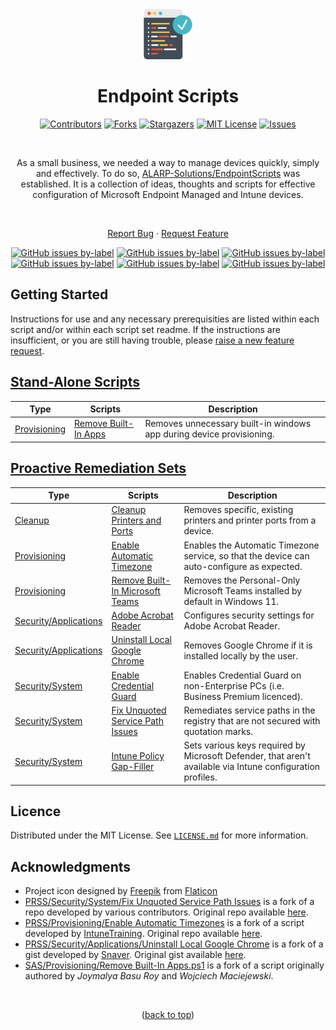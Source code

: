 <div align="center">  
  <a href="https://github.com/ALARP-Solutions/EndpointScripts">
    <img src="logo.png" alt="Logo" width="80" height="80">
  </a>

  <h1 id="top">Endpoint Scripts</h1>

  [![Contributors][contributors-shield]][contributors-url]
  [![Forks][forks-shield]][forks-url]
  [![Stargazers][stars-shield]][stars-url]
  [![MIT License][license-shield]][license-url]
  [![Issues][issues-shield]][issues-url]
  
  <br/>
  
  As a small business, we needed a way to manage devices quickly, simply and effectively. To do so, [ALARP-Solutions/EndpointScripts](https://github.com/ALARP-Solutions/EndpointScripts) was established. It is a collection of ideas, thoughts and scripts for effective configuration of Microsoft Endpoint Managed and Intune devices. 

  <br/>
  
  [Report Bug](https://github.com/ALARP-Solutions/EndpointScripts/issues/new?assignees=&labels=bug&template=bug_report.md&title=)
  ·
  [Request Feature](https://github.com/ALARP-Solutions/EndpointScripts/issues/new?assignees=&labels=enhancement&template=feature_request.md&title=)
  
  [![GitHub issues by-label](https://img.shields.io/github/issues/ALARP-Solutions/EndpointScripts/bug?color=red&label=Bugs&style=flat-square)](https://github.com/ALARP-Solutions/EndpointScripts/labels/bug)
  [![GitHub issues by-label](https://img.shields.io/github/issues/ALARP-Solutions/EndpointScripts/documentation?color=blue&label=Documentation&style=flat-square)](https://github.com/ALARP-Solutions/EndpointScripts/labels/documentation)
  [![GitHub issues by-label](https://img.shields.io/github/issues/ALARP-Solutions/EndpointScripts/enhancement?color=aqua&label=Enhancements&style=flat-square)](https://github.com/ALARP-Solutions/EndpointScripts/labels/enhancement)
  [![GitHub issues by-label](https://img.shields.io/github/issues/ALARP-Solutions/EndpointScripts/good%2520first%2520issue?color=purple&label=Good%20First%20Issue&style=flat-square)](https://github.com/ALARP-Solutions/EndpointScripts/labels/good%20first%20issue)
  [![GitHub issues by-label](https://img.shields.io/github/issues/ALARP-Solutions/EndpointScripts/Help%20Wanted?color=forestgreen&label=Help%20Wanted&style=flat-square)](https://github.com/ALARP-Solutions/EndpointScripts/labels/help%20wanted)
  [![GitHub issues by-label](https://img.shields.io/github/issues/ALARP-Solutions/EndpointScripts/security?color=black&label=Security&style=flat-square)](https://github.com/ALARP-Solutions/EndpointScripts/labels/security)
  
</div>

## Getting Started
Instructions for use and any necessary prerequisities are listed within each script and/or within each script set readme. If the instructions are insufficient, or you are still having trouble, please [raise a new feature request](https://github.com/ALARP-Solutions/EndpointScripts/issues/new?assignees=&labels=documentation&template=feature_request.md&title=).

## [Stand-Alone Scripts](https://github.com/ALARP-Solutions/EndpointScripts/tree/main/Stand-Alone%20Scripts)
| Type | Scripts | Description |
| --- | --- | --- |
| [Provisioning](https://github.com/ALARP-Solutions/EndpointScripts/tree/main/Stand-Alone%20Scripts/Provisioning) | [Remove Built-In Apps] | Removes unnecessary built-in windows app during device provisioning. |

[Remove Built-In Apps]: https://github.com/ALARP-Solutions/EndpointScripts/tree/main/Stand-Alone%20Scripts/Provisioning/Remove%20Built-In%20Apps.ps1

## [Proactive Remediation Sets](https://github.com/ALARP-Solutions/EndpointScripts/tree/main/Proactive%20Remediation%20Script%20Sets)
| Type | Scripts | Description |
| --- | --- | --- |
| [Cleanup] | [Cleanup Printers and Ports] | Removes specific, existing printers and printer ports from a device. |
| [Provisioning] | [Enable Automatic Timezone] | Enables the Automatic Timezone service, so that the device can auto-configure as expected. |
| [Provisioning] | [Remove Built-In Microsoft Teams]| Removes the Personal-Only Microsoft Teams installed by default in Windows 11. |
| [Security/Applications] | [Adobe Acrobat Reader] | Configures security settings for Adobe Acrobat Reader. |
| [Security/Applications] | [Uninstall Local Google Chrome] | Removes Google Chrome if it is installed locally by the user. |
| [Security/System] | [Enable Credential Guard] | Enables Credential Guard on non-Enterprise PCs (i.e. Business Premium licenced). |
| [Security/System] | [Fix Unquoted Service Path Issues] | Remediates service paths in the registry that are not secured with quotation marks. |
| [Security/System] | [Intune Policy Gap-Filler] | Sets various keys required by Microsoft Defender, that aren't available via Intune configuration profiles. |

[Cleanup]: https://github.com/ALARP-Solutions/EndpointScripts/tree/main/Proactive%20Remediation%20Script%20Sets/Cleanup
[Provisioning]: https://github.com/ALARP-Solutions/EndpointScripts/tree/main/Proactive%20Remediation%20Script%20Sets/Provisioning
[Security/Applications]: https://github.com/ALARP-Solutions/EndpointScripts/tree/main/Proactive%20Remediation%20Script%20Sets/Security/Applications
[Security/System]: https://github.com/ALARP-Solutions/EndpointScripts/tree/main/Proactive%20Remediation%20Script%20Sets/Security/System

[Enable Automatic Timezone]: https://github.com/ALARP-Solutions/EndpointScripts/tree/main/Proactive%20Remediation%20Script%20Sets/Provisioning/Enable%20Automatic%20Timezones
[Remove Built-In Microsoft Teams]: https://github.com/ALARP-Solutions/EndpointScripts/tree/main/Proactive%20Remediation%20Script%20Sets/Provisioning/Remove%20Built-In%20Microsoft%20Teams
[Cleanup Printers and Ports]: https://github.com/ALARP-Solutions/EndpointScripts/tree/main/Proactive%20Remediation%20Script%20Sets/Cleanup/Cleanup%20Printers%20and%20Ports
[Adobe Acrobat Reader]: https://github.com/ALARP-Solutions/EndpointScripts/tree/main/Proactive%20Remediation%20Script%20Sets/Security/Applications/Adobe%20Acrobat%20Reader
[Uninstall Local Google Chrome]: https://github.com/ALARP-Solutions/EndpointScripts/tree/main/Proactive%20Remediation%20Script%20Sets/Security/Applications/Uninstall%20Local%20Google%20Chrome
[Fix Unquoted Service Path Issues]: https://github.com/ALARP-Solutions/EndpointScripts/tree/main/Proactive%20Remediation%20Script%20Sets/Security/System/Fix%20Unquoted%20Service%20Path%20Issues
[Enable Credential Guard]:https://github.com/ALARP-Solutions/EndpointScripts/tree/main/Proactive%20Remediation%20Script%20Sets/Security/System/Enable%20Credential%20Guard
[Intune Policy Gap-Filler]:https://github.com/ALARP-Solutions/EndpointScripts/tree/main/Proactive%20Remediation%20Script%20Sets/Security/System/Intune%20Policy%20Gap-Filler

## Licence
Distributed under the MIT License. See [`LICENSE.md`](https://github.com/ALARP-Solutions/EndpointScripts/blob/main/LICENSE.md) for more information.

## Acknowledgments
- Project icon designed by [Freepik](https://www.flaticon.com/authors/freepik) from [Flaticon](https://www.flaticon.com/free-icons/programming)
- [PRSS/Security/System/Fix Unquoted Service Path Issues](https://github.com/ALARP-Solutions/EndpointScripts/tree/main/Proactive%20Remediation%20Script%20Sets/Security/System/Fix%20Unquoted%20Service%20Path%20Issues) is a fork of a repo developed by various contributors. Original repo available [here](https://github.com/VectorBCO/windows-path-enumerate).
- [PRSS/Provisioning/Enable Automatic Timezones](https://github.com/ALARP-Solutions/EndpointScripts/tree/main/Proactive%20Remediation%20Script%20Sets/Provisioning/Enable%20Automatic%20Timezones) is a fork of a script developed by [IntuneTraining](https://github.com/IntuneTraining). Original repo available [here](https://github.com/IntuneTraining/TimezoneTurnOn).
- [PRSS/Security/Applications/Uninstall Local Google Chrome](https://github.com/ALARP-Solutions/EndpointScripts/tree/main/Proactive%20Remediation%20Script%20Sets/Security/Applications/Uninstall%20Local%20Google%20Chrome) is a fork of a gist developed by [Snaver](https://gist.github.com/Snaver). Original gist available [here](https://gist.github.com/Snaver/39bdd480ee83a6d6fff71c7120136728).
- [SAS/Provisioning/Remove Built-In Apps.ps1](https://github.com/ALARP-Solutions/EndpointScripts/blob/main/Stand-Alone%20Scripts/Provisioning/Remove%20Built-In%20Apps.ps1) is a fork of a script originally authored by _Joymalya Basu Roy_ and _Wojciech Maciejewski_.

</br>

<p align="center">(<a href="#top">back to top</a>)</p>

[warning-shield]: https://img.shields.io/badge/-%E2%9A%A0%EF%B8%8F%20Many%20of%20these%20are%20likely%20still%20in%20development.%20Use%20them%20at%20your%20own%20peril%2C%20and%20test%20before%20you%20deploy!%20%E2%9A%A0%EF%B8%8F-red
[contributors-shield]: https://img.shields.io/github/contributors/ALARP-Solutions/EndpointScripts.svg?style=for-the-badge
[contributors-url]: https://github.com/ALARP-Solutions/EndpointScripts/graphs/contributors
[forks-shield]: https://img.shields.io/github/forks/ALARP-Solutions/EndpointScripts.svg?style=for-the-badge
[forks-url]: https://github.com/ALARP-Solutions/EndpointScripts/network/members
[stars-shield]: https://img.shields.io/github/stars/ALARP-Solutions/EndpointScripts.svg?style=for-the-badge
[stars-url]: https://github.com/ALARP-Solutions/EndpointScripts/stargazers
[issues-shield]: https://img.shields.io/github/issues/ALARP-Solutions/EndpointScripts.svg?style=for-the-badge
[issues-url]: https://github.com/ALARP-Solutions/EndpointScripts/issues
[license-shield]: https://img.shields.io/github/license/alarp-solutions/EndpointScripts?style=for-the-badge
[license-url]: https://github.com/ALARP-Solutions/EndpointScripts/blob/master/LICENSE.md
[size-shield]: https://img.shields.io/github/repo-size/alarp-solutions/EndpointScripts

